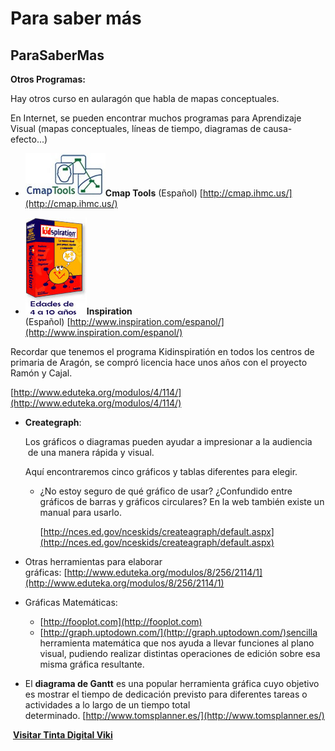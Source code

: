 # Para saber más

## ParaSaberMas

**Otros Programas:**

Hay otros curso en aularagón que habla de mapas conceptuales.

En Internet, se pueden encontrar muchos programas para Aprendizaje Visual (mapas conceptuales, líneas de tiempo, diagramas de causa-efecto...)


*   ![Cmaps](img/cmap.jpg "Mapas conceptuales")**Cmap Tools** (Español) [http://cmap.ihmc.us/](http://cmap.ihmc.us/)


*   **![Kid inspiration](img/inspirationk.jpg "Mapas conceptuales")Inspiration** (Español) [http://www.inspiration.com/espanol/](http://www.inspiration.com/espanol/)


Recordar que tenemos el programa Kidinspiratión en todos los centros de primaria de Aragón, se compró licencia hace unos años con el proyecto Ramón y Cajal.

[http://www.eduteka.org/modulos/4/114/](http://www.eduteka.org/modulos/4/114/)

*   **Creategraph**: 
    
    Los gráficos o diagramas pueden ayudar a impresionar a la audiencia  de una manera rápida y visual.
    
    Aquí encontraremos cinco gráficos y tablas diferentes para elegir.
    
    *   ¿No estoy seguro de qué gráfico de usar? ¿Confundido entre gráficos de barras y gráficos circulares? En la web también existe un manual para usarlo.
        
        [http://nces.ed.gov/nceskids/createagraph/default.aspx](http://nces.ed.gov/nceskids/createagraph/default.aspx)
    
*   Otras herramientas para elaborar gráficas: [http://www.eduteka.org/modulos/8/256/2114/1](http://www.eduteka.org/modulos/8/256/2114/1)
*   Gráficas Matemáticas:
    *   [http://fooplot.com](http://fooplot.com)
    *   [http://graph.uptodown.com/](http://graph.uptodown.com/)sencilla herramienta matemática que nos ayuda a llevar funciones al plano visual, pudiendo realizar distintas operaciones de edición sobre esa misma gráfica resultante.
*   El **diagrama de Gantt** es una popular herramienta gráfica cuyo objetivo es mostrar el tiempo de dedicación previsto para diferentes tareas o actividades a lo largo de un tiempo total determinado. [http://www.tomsplanner.es/](http://www.tomsplanner.es/)

 [**Visitar Tinta Digital Viki**](http://tintadigital.wikispaces.com/ "Más programas")

